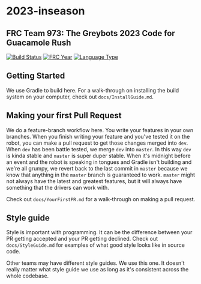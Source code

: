 # 2023-inseason
## FRC Team 973: The Greybots 2023 Code for Guacamole Rush

[![Build Status](https://travis-ci.com/Team973/2023-inseason.svg?token=9qRQZ4Pb162wPMEfroVb&branch=master)](https://travis-ci.com/Team973/2023-inseason)
[![FRC Year](https://img.shields.io/badge/frc-2023-brightgreen.svg)](https://www.firstinspires.com/robotics/frc/game-and-season)
[![Language Type](https://img.shields.io/badge/language-c++-brightgreen.svg)](https://wpilib.screenstepslive.com/s/4485/m/13810)

## Getting Started
We use Gradle to build here.  For a walk-through on installing the build system on your computer, check out `docs/InstallGuide.md`.

## Making your first Pull Request
We do a feature-branch workflow here.  You write your features in your own branches.  When you finish writing your feature and you've tested it on the robot, you can make a pull request to get those changes merged into `dev`. When `dev` has been battle tested, we merge `dev` into `master`.  In this way `dev` is kinda stable and `master` is super duper stable.  When it's midnight before an event and the robot is speaking in tongues and Gradle isn't building and we're all grumpy, we revert back to the last commit in `master` because we know that anything in the `master` branch is guaranteed to work.  `master` might not always have the latest and greatest features, but it will always have something that the drivers can work with.

Check out `docs/YourFirstPR.md` for a walk-through on making a pull request.

## Style guide
Style is important with programming.  It can be the difference between your PR getting accepted and your PR getting declined.  Check out `docs/StyleGuide.md` for examples of what good style looks like in source code.

Other teams may have different style guides.  We use this one.  It doesn't really matter what style guide we use as long as it's consistent across the whole codebase.
